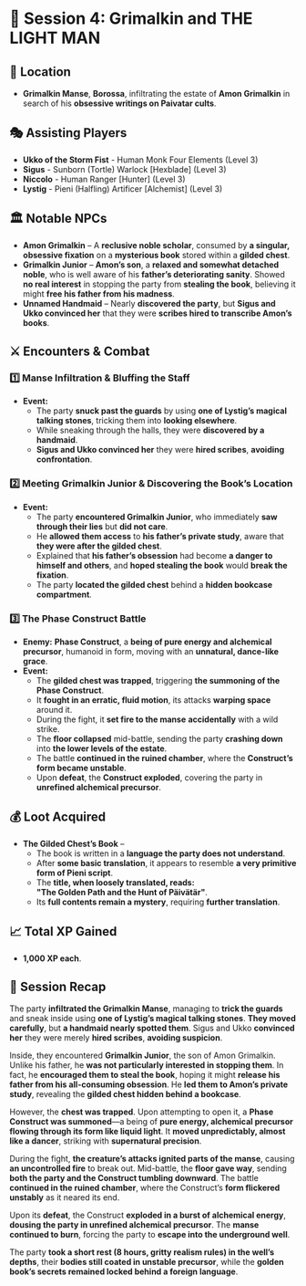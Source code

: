 # 📜 Session 4: Grimalkin and THE LIGHT MAN

## 📍 **Location**  

- **Grimalkin Manse**, **Borossa**, infiltrating the estate of **Amon Grimalkin** in search of his **obsessive writings on Paivatar cults**.  

## 🎭 **Assisting Players**  

- **Ukko of the Storm Fist** - Human Monk Four Elements (Level 3)  
- **Sigus** - Sunborn (Tortle) Warlock [Hexblade] (Level 3)  
- **Niccolo** - Human Ranger [Hunter] (Level 3)  
- **Lystig** - Pieni (Halfling) Artificer [Alchemist] (Level 3)  

## 🏛 **Notable NPCs**  

- **Amon Grimalkin** – A **reclusive noble scholar**, consumed by **a singular, obsessive fixation** on a **mysterious book** stored within a **gilded chest**.  
- **Grimalkin Junior** – **Amon’s son**, a **relaxed and somewhat detached noble**, who is well aware of his **father’s deteriorating sanity**. Showed **no real interest** in stopping the party from **stealing the book**, believing it might **free his father from his madness**.  
- **Unnamed Handmaid** – Nearly **discovered the party**, but **Sigus and Ukko convinced her** that they were **scribes hired to transcribe Amon’s books**.  

## ⚔ **Encounters & Combat**  

### **1️⃣ Manse Infiltration & Bluffing the Staff**  

- **Event:**  
  - The party **snuck past the guards** by using **one of Lystig’s magical talking stones**, tricking them into **looking elsewhere**.  
  - While sneaking through the halls, they were **discovered by a handmaid**.  
  - **Sigus and Ukko convinced her** they were **hired scribes**, **avoiding confrontation**.  

### **2️⃣ Meeting Grimalkin Junior & Discovering the Book’s Location**  

- **Event:**  
  - The party **encountered Grimalkin Junior**, who immediately **saw through their lies** but **did not care**.  
  - He **allowed them access** to **his father’s private study**, aware that **they were after the gilded chest**.  
  - Explained that **his father’s obsession** had become **a danger to himself and others**, and **hoped stealing the book** would **break the fixation**.  
  - The party **located the gilded chest** behind a **hidden bookcase compartment**.  

### **3️⃣ The Phase Construct Battle**  

- **Enemy:** **Phase Construct**, a **being of pure energy and alchemical precursor**, humanoid in form, moving with an **unnatural, dance-like grace**.  
- **Event:**  
  - The **gilded chest was trapped**, triggering **the summoning of the Phase Construct**.  
  - It **fought in an erratic, fluid motion**, its attacks **warping space** around it.  
  - During the fight, it **set fire to the manse** **accidentally** with a wild strike.  
  - The **floor collapsed** mid-battle, sending the party **crashing down** into **the lower levels of the estate**.  
  - The battle **continued in the ruined chamber**, where the **Construct’s form became unstable**.  
  - Upon **defeat**, the **Construct exploded**, covering the party in **unrefined alchemical precursor**.  

## 💰 **Loot Acquired**  

- **The Gilded Chest’s Book** –  
  - The book is written in a **language the party does not understand**.  
  - After **some basic translation**, it appears to resemble **a very primitive form of Pieni script**.  
  - The **title, when loosely translated, reads:**  
    **"The Golden Path and the Hunt of Päivätär"**.  
  - Its **full contents remain a mystery**, requiring **further translation**.  

## 📈 **Total XP Gained**  

- **1,000 XP each**.  

## 📖 **Session Recap**  

The party **infiltrated the Grimalkin Manse**, managing to **trick the guards** and sneak inside using **one of Lystig’s magical talking stones**. **They moved carefully**, but **a handmaid nearly spotted them**. Sigus and Ukko **convinced her** they were merely **hired scribes**, **avoiding suspicion**.  

Inside, they encountered **Grimalkin Junior**, the son of Amon Grimalkin. Unlike his father, he **was not particularly interested in stopping them**. In fact, he **encouraged them to steal the book**, hoping it might **release his father from his all-consuming obsession**. He **led them to Amon’s private study**, revealing the **gilded chest hidden behind a bookcase**.  

However, the **chest was trapped**. Upon attempting to open it, a **Phase Construct was summoned**—a being of **pure energy, alchemical precursor flowing through its form like liquid light**. It **moved unpredictably, almost like a dancer**, striking with **supernatural precision**.  

During the fight, **the creature’s attacks ignited parts of the manse**, causing **an uncontrolled fire** to break out. Mid-battle, the **floor gave way**, sending **both the party and the Construct tumbling downward**. The battle **continued in the ruined chamber**, where the Construct’s **form flickered unstably** as it neared its end.  

Upon its **defeat**, the Construct **exploded in a burst of alchemical energy**, **dousing the party in unrefined alchemical precursor**. The **manse continued to burn**, forcing the party to **escape into the underground well**.  

The party **took a short rest (8 hours, gritty realism rules) in the well’s depths**, their **bodies still coated in unstable precursor**, while the **golden book’s secrets remained locked behind a foreign language**.  
